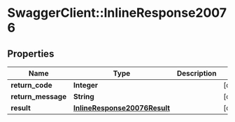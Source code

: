 # SwaggerClient::InlineResponse20076

## Properties
Name | Type | Description | Notes
------------ | ------------- | ------------- | -------------
**return_code** | **Integer** |  | [optional] 
**return_message** | **String** |  | [optional] 
**result** | [**InlineResponse20076Result**](InlineResponse20076Result.md) |  | [optional] 


